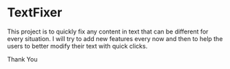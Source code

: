 # TextFixer
This project is to quickly fix any content in text that can be different for every situation. I will try to add new features every now and then to help the users to better modify their text with quick clicks.

Thank You